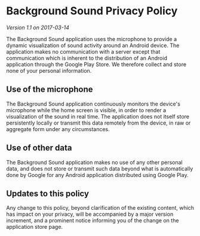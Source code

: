 # Background Sound Privacy Policy

_Version 1.1 on 2017-03-14_

The Background Sound application uses the microphone to provide a dynamic visualization of sound activity around an Android device.
The application makes no communication with a server except that communication which is inherent to the distribution of an Android
application through the Google Play Store. We therefore collect and store none of your personal information.

## Use of the microphone

The Background Sound application continuously monitors the device's microphone while the home screen is visible, in order to render
a visualization of the sound in real time. The application does not itself store persistently locally or transmit this data remotely
from the device, in raw or aggregate form under any circumstances.

## Use of other data

The Background Sound application makes no use of any other personal data, and does not store or transmit such data beyond what is
automatically done by Google for any Android application distributed using Google Play.

## Updates to this policy

Any change to this policy, beyond clarification of the existing content, which has impact on your privacy, will be accompanied by a
major version increment, and a prominent notice informing you of the change on the application store page.
